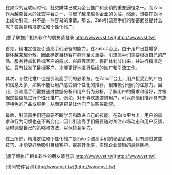 在如今的互联网时代，社交媒体已成为企业推广和营销的重要途径之一。而Zalo作为越南最大的社交平台之一，引起了越来越多企业的关注。然而，想要在Zalo上成功引流，并不是一件容易的事情。那么，Zalo引流高手们的秘密武器是什么呢？答案是精准定位和个性化推广。

[想了解推广相关软件的朋友请登录 http://www.vst.tw](http://www.vst.tw)

首先，精准定位是引流高手们必备的能力。在Zalo平台上，由于用户日益增多，群体越来越分散，因此确定目标客户群体至关重要。引流高手们需要根据自己的产品、服务特点和目标客户的需求、兴趣等因素，将群体划分出来，并进行精准定位。只有找准了目标客户，才能更好地进行后续的推广和引流工作。

其次，个性化推广也是引流高手们的必杀技。在Zalo平台上，用户接受到的广告和信息太多，如果不能让用户感受到个性化的推荐，很难吸引他们的注意力。因此，引流高手们需要通过数据分析和用户行为分析，了解用户的需求和偏好，并根据这些信息进行个性化推广。例如，对于喜欢旅游的用户，可以向他们推荐具有旅游特色的产品或服务，从而更容易让他们产生购买欲望。

最后，引流高手们还需要不断学习和改进自己的技能。在Zalo平台上，用户的需求和行为习惯也在不断变化，因此引流高手们需要随时关注市场动态和用户反馈，及时调整自己的策略和方法，以保持竞争力。

综上所述，精准定位和个性化推广是Zalo引流高手们的秘密武器。只有通过这些技巧，才能更好地吸引目标客户、提高转化率，实现企业营销的最终目标。

[想了解推广相关软件的朋友请登录 http://www.vst.tw](http://www.vst.tw)


[访问软件官网 http://www.vst.tw](http://www.vst.tw)
